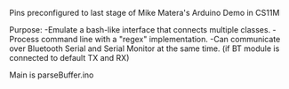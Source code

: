 Pins preconfigured to last stage of Mike Matera's Arduino Demo in CS11M

Purpose:
    -Emulate a bash-like interface that connects multiple classes.
    -Process command line with a "regex" implementation.
    -Can communicate over Bluetooth Serial and Serial Monitor at the same time. 
     (if BT module is connected to default TX and RX)

Main is parseBuffer.ino


